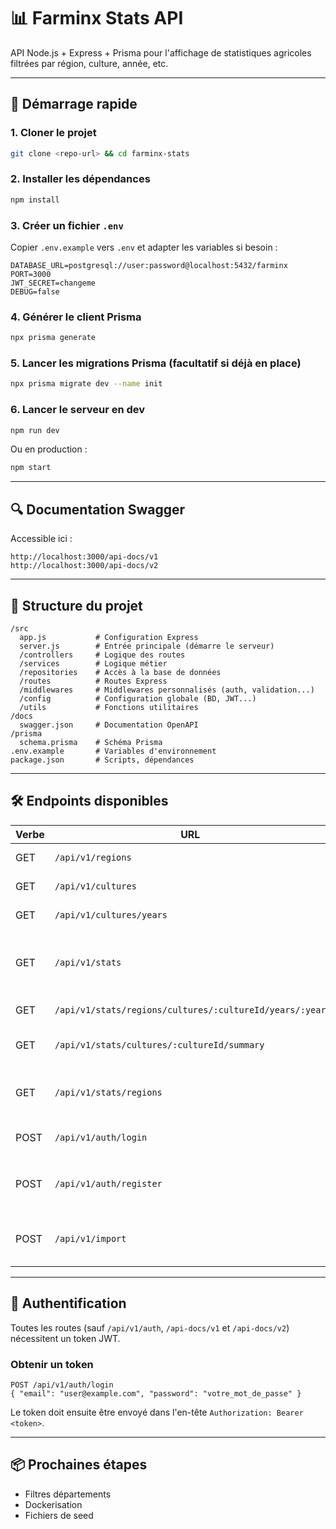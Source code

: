 # 📊 Farminx Stats API

API Node.js + Express + Prisma pour l'affichage de statistiques agricoles filtrées par région, culture, année, etc.

---

## 🚀 Démarrage rapide

### 1. Cloner le projet
```bash
git clone <repo-url> && cd farminx-stats
```

### 2. Installer les dépendances
```bash
npm install
```

### 3. Créer un fichier `.env`
Copier `.env.example` vers `.env` et adapter les variables si besoin :
```env
DATABASE_URL=postgresql://user:password@localhost:5432/farminx
PORT=3000
JWT_SECRET=changeme
DEBUG=false
```

### 4. Générer le client Prisma
```bash
npx prisma generate
```

### 5. Lancer les migrations Prisma (facultatif si déjà en place)
```bash
npx prisma migrate dev --name init
```

### 6. Lancer le serveur en dev
```bash
npm run dev
```

Ou en production :
```bash
npm start
```

---

## 🔍 Documentation Swagger
Accessible ici :
```
http://localhost:3000/api-docs/v1
http://localhost:3000/api-docs/v2
```

---

## 📁 Structure du projet
```
/src
  app.js           # Configuration Express
  server.js        # Entrée principale (démarre le serveur)
  /controllers     # Logique des routes
  /services        # Logique métier
  /repositories    # Accès à la base de données
  /routes          # Routes Express
  /middlewares     # Middlewares personnalisés (auth, validation...)
  /config          # Configuration globale (BD, JWT...)
  /utils           # Fonctions utilitaires
/docs
  swagger.json     # Documentation OpenAPI
/prisma
  schema.prisma    # Schéma Prisma
.env.example       # Variables d'environnement
package.json       # Scripts, dépendances
```

---

## 🛠 Endpoints disponibles

| Verbe | URL | Paramètres | Retour (DTO) | Description |
|-------|------------------------------------------------------------|-----------------------------|-------------------------------------------------------------|--------------------------------------------|
| GET   | `/api/v1/regions` | - | `RegionDto[]` | Liste des régions |
| GET   | `/api/v1/cultures` | - | `CultureDto[]` | Liste des cultures |
| GET   | `/api/v1/cultures/years` | - | `number[]` | Années disponibles |
| GET   | `/api/v1/stats` | `year?`, `regionId?`, `cultureId?`, `granularity?`, `page?`, `limit?` | `{ total, page, limit, data: AgriculturalStatDto[] }` | Stats filtrées |
| GET   | `/api/v1/stats/regions/cultures/:cultureId/years/:year` | `cultureId` (ID), `year` | `AgriculturalStatDto[]` | Stats par région |
| GET   | `/api/v1/stats/cultures/:cultureId/summary` | `cultureId` (path), `year?` (query) | `CultureSummaryDto` | Résumé pour une culture |
| GET   | `/api/v1/stats/regions` | `year`, `cultureId` | `FeatureCollection` | Stats régionales en GeoJSON |
| POST  | `/api/v1/auth/login` | JSON `{ email, password }` | `{ token }` | Connexion utilisateur |
| POST  | `/api/v1/auth/register` | JSON `{ email, password, firstName?, lastName? }` | `{ id, email }` | Création d'utilisateur |
| POST  | `/api/v1/import` | Form-data `file` | `{ message }` | Importer des données Excel |

---

## 🔐 Authentification

Toutes les routes (sauf `/api/v1/auth`, `/api-docs/v1` et `/api-docs/v2`) nécessitent un token JWT.

### Obtenir un token

```
POST /api/v1/auth/login
{ "email": "user@example.com", "password": "votre_mot_de_passe" }
```

Le token doit ensuite être envoyé dans l'en-tête `Authorization: Bearer <token>`.

---

## 📦 Prochaines étapes
- Filtres départements
- Dockerisation
- Fichiers de seed
